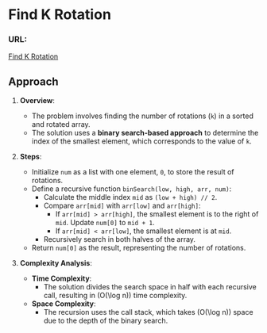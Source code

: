 # Find K Rotation

### URL:
[Find K Rotation](https://www.geeksforgeeks.org/problems/rotation4723/1?utm_source=youtube&utm_medium=collab_striver_ytdescription&utm_campaign=rotation)

## Approach
1. **Overview**:
   - The problem involves finding the number of rotations (`k`) in a sorted and rotated array.
   - The solution uses a **binary search-based approach** to determine the index of the smallest element, which corresponds to the value of `k`.

2. **Steps**:
   - Initialize `num` as a list with one element, `0`, to store the result of rotations.
   - Define a recursive function `binSearch(low, high, arr, num)`:
     - Calculate the middle index `mid` as `(low + high) // 2`.
     - Compare `arr[mid]` with `arr[low]` and `arr[high]`:
       - If `arr[mid] > arr[high]`, the smallest element is to the right of `mid`. Update `num[0]` to `mid + 1`.
       - If `arr[mid] < arr[low]`, the smallest element is at `mid`.
     - Recursively search in both halves of the array.
   - Return `num[0]` as the result, representing the number of rotations.

3. **Complexity Analysis**:
   - **Time Complexity**:
     - The solution divides the search space in half with each recursive call, resulting in \(O(\log n)\) time complexity.
   - **Space Complexity**:
     - The recursion uses the call stack, which takes \(O(\log n)\) space due to the depth of the binary search.



